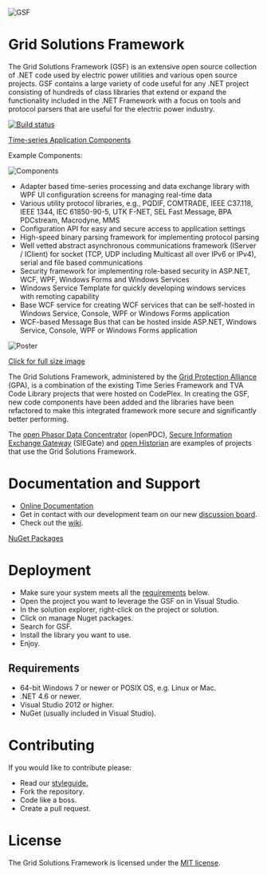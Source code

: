![GSF](http://www.gridprotectionalliance.org/images/technology/GSF.png)
# Grid Solutions Framework

The Grid Solutions Framework (GSF) is an extensive open source collection of .NET code used by electric power utilities and various open source projects. GSF contains a large variety of code useful for any .NET project consisting of hundreds of class libraries that extend or expand the functionality included in the .NET Framework with a focus on tools and protocol parsers that are useful for the electric power industry.

[![Build status](https://ci.appveyor.com/api/projects/status/oqyrl84ufu7bbhnm?svg=true)](https://ci.appveyor.com/project/ritchiecarroll/gsf)

[Time-series Application Components](http://www.gridprotectionalliance.org/docs/products/gsf/tsl-components-2015.pdf)

Example Components:

![Components](http://raw.github.com/GridProtectionAlliance/gsf/master/Source/Documentation/Images/GSF%20components%20(small).png)

* Adapter based time-series processing and data exchange library with WPF UI configuration screens for managing real-time data
* Various utility protocol libraries, e.g., PQDIF, COMTRADE, IEEE C37.118, IEEE 1344, IEC 61850-90-5, UTK F-NET, SEL Fast Message, BPA PDCstream, Macrodyne, MMS
* Configuration API for easy and secure access to application settings
* High-speed binary parsing framework for implementing protocol parsing
* Well vetted abstract asynchronous communications framework (IServer / IClient) for socket (TCP, UDP including Multicast all over IPv6 or IPv4), serial and file based communications
* Security framework for implementing role-based security in ASP.NET, WCF, WPF, Windows Forms and Windows Services
* Windows Service Template for quickly developing windows services with remoting capability
* Base WCF service for creating WCF services that can be self-hosted in Windows Service, Console, WPF or Windows Forms application
* WCF-based Message Bus that can be hosted inside ASP.NET, Windows Service, Console, WPF or Windows Forms application

![Poster](http://raw.github.com/GridProtectionAlliance/gsf/master/Source/Documentation/Images/GSF%20Poster%20(small).png)

[Click for full size image](http://raw.github.com/GridProtectionAlliance/gsf/master/Source/Documentation/Images/GSF%20Poster%20(4x3).png)

The Grid Solutions Framework, administered by the [Grid Protection Alliance](https://www.gridprotectionalliance.org/) (GPA), is a combination of the existing Time Series Framework and TVA Code Library projects that were hosted on CodePlex.  In creating the GSF, new code components have been added and the libraries have been refactored to make this integrated framework more secure and significantly better performing.

The [open Phasor Data Concentrator](https://github.com/GridProtectionAlliance/openPDC) (openPDC), [Secure Information Exchange Gateway](https://github.com/GridProtectionAlliance/SIEGate) (SIEGate) and [open Historian](https://github.com/GridProtectionAlliance/openHistorian) are examples of projects that use the Grid Solutions Framework.

# Documentation and Support

* [Online Documentation](https://www.gridprotectionalliance.org/NightlyBuilds/GridSolutionsFramework/Help/)
* Get in contact with our development team on our new [discussion board](http://discussions.gridprotectionalliance.org/c/gpa-products/gsf).
* Check out the [wiki](https://gridprotectionalliance.org/wiki/doku.php?id=gsf:overview).

[NuGet Packages](https://www.nuget.org/packages?q=%22Grid+Solutions+Framework%22)

# Deployment

* Make sure your system meets all the [requirements](#requirements) below.
* Open the project you want to leverage the GSF on in Visual Studio.
* In the solution explorer, right-click on the project or solution.
* Click on manage Nuget packages.
* Search for GSF.
* Install the library you want to use.
* Enjoy.


## Requirements

* 64-bit Windows 7 or newer or POSIX OS, e.g. Linux or Mac.
* .NET 4.6 or newer.
* Visual Studio 2012 or higher.
* NuGet (usually included in Visual Studio).

# Contributing
If you would like to contribute please:

* Read our [styleguide.](https://www.gridprotectionalliance.org/docs/GPA_Coding_Guidelines_2011_03.pdf)
* Fork the repository.
* Code like a boss.
* Create a pull request.
 
# License
The Grid Solutions Framework is licensed under the [MIT license](https://opensource.org/licenses/MIT).
